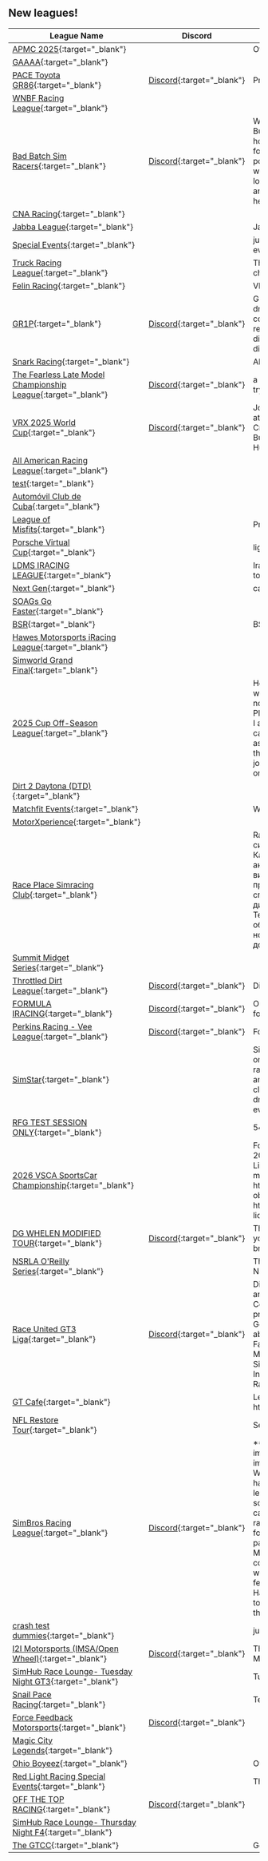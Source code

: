 ## New leagues!

| League Name | Discord | About |
|-----------------------------------------------------------------------------------------------------------------------------------------|--------------------------------------------------------------|------------------------------------------------------------------------------------------------------------------------------------------------------------------------------------------------------------------------------------------------------------------------------------------------------------------------------------------------------------------------------------------------------------------------------------------------------------------------------------------------------------------------------------------------------------------------------------------------------------------------------------------------------------------------------------------------------------------------------------------------------------------------------------------------------------------------|
|[APMC 2025](https://members.iracing.com/membersite/member/LeagueView.do?league=13299){:target="_blank"} | |Official League for APMC Drivers |
|[GAAAA](https://members.iracing.com/membersite/member/LeagueView.do?league=13302){:target="_blank"} | | |
|[PACE Toyota GR86](https://members.iracing.com/membersite/member/LeagueView.do?league=13300){:target="_blank"} |[Discord](https://discord.gg/r5XG7Q2d6s){:target="_blank"} |Precision Automobile Club Esports |
|[WNBF Racing League](https://members.iracing.com/membersite/member/LeagueView.do?league=13301){:target="_blank"} | | |
|[Bad Batch Sim Racers](https://members.iracing.com/membersite/member/LeagueView.do?league=13304){:target="_blank"} |[Discord](https://discord.gg/2dpjBXug){:target="_blank"} |We look to have great, competitive fun races\. Built to mainly do Dirt Oval racing but also will host Xfinity, Trucks, Cup racing seasons\. Look forward for having you in this league\. No politics or negativity and ABSOLUTLEY NO wrecking on purpose\. Keep it clean\. Will be looking to do broadcasted races, cash prizes and trophies as well\. Come join this league help it grow\. |
|[CNA Racing](https://members.iracing.com/membersite/member/LeagueView.do?league=13306){:target="_blank"} | | |
|[Jabba League](https://members.iracing.com/membersite/member/LeagueView.do?league=13307){:target="_blank"} | |Jabba |
|[Special Events](https://members.iracing.com/membersite/member/LeagueView.do?league=13305){:target="_blank"} | |just messing around with 30 minute special event practice |
|[Truck Racing League](https://members.iracing.com/membersite/member/LeagueView.do?league=13303){:target="_blank"} | |This is setup around SimGrandPa's Stream channel for American and Euro racers\. |
|[Felin Racing](https://members.iracing.com/membersite/member/LeagueView.do?league=13308){:target="_blank"} | |Vlaamse groep petrolheads |
|[GR1P](https://members.iracing.com/membersite/member/LeagueView.do?league=13312){:target="_blank"} |[Discord](https://discord.gg/gr1p){:target="_blank"} |GR1P is the official sponsor of INDY NXT driver \#48 Jordan Missig\. We are building a community focused on bridging sim racing to reality\. To join this League you must join our discord\. Join via IG @gr1pco or discord\.gg/gr1p |
|[Snark Racing](https://members.iracing.com/membersite/member/LeagueView.do?league=13310){:target="_blank"} | |All types of racing, all types of people\. |
|[The Fearless Late Model Championship League](https://members.iracing.com/membersite/member/LeagueView.do?league=13311){:target="_blank"} |[Discord](https://discord.gg/93ErsMkS){:target="_blank"} |a fun competitive group of Iracing drivers trying to learn and have fun |
|[VRX 2025 World Cup](https://members.iracing.com/membersite/member/LeagueView.do?league=13309){:target="_blank"} |[Discord](https://discord.gg/vrxworld){:target="_blank"} |Join discord below for recruiting info\.  Discord at http://discord\.gg/vrxworld  Top prize Pimax Crystal Light  MOZA R5 Direct Drive Wheel Bundle  3 Buttkicker Gamer Pro units\!  Hundreds in cash\!\! |
|[All American Racing League](https://members.iracing.com/membersite/member/LeagueView.do?league=13315){:target="_blank"} | | |
|[test](https://members.iracing.com/membersite/member/LeagueView.do?league=13314){:target="_blank"} | | |
|[Automóvil Club de Cuba](https://members.iracing.com/membersite/member/LeagueView.do?league=13318){:target="_blank"} | | |
|[League of Misfits](https://members.iracing.com/membersite/member/LeagueView.do?league=13317){:target="_blank"} | |Private League |
|[Porsche Virtual Cup](https://members.iracing.com/membersite/member/LeagueView.do?league=13316){:target="_blank"} | |ligue porsche cup |
|[LDMS IRACING LEAGUE](https://members.iracing.com/membersite/member/LeagueView.do?league=13321){:target="_blank"} | |Iracing league for drivers/fans/crew of LDMS to hold us over for the off season |
|[Next Gen](https://members.iracing.com/membersite/member/LeagueView.do?league=13320){:target="_blank"} | |casey is slow |
|[SOAGs Go Faster](https://members.iracing.com/membersite/member/LeagueView.do?league=13319){:target="_blank"} | | |
|[BSR](https://members.iracing.com/membersite/member/LeagueView.do?league=13323){:target="_blank"} | |BSR Team League |
|[Hawes Motorsports iRacing League](https://members.iracing.com/membersite/member/LeagueView.do?league=13324){:target="_blank"} | | |
|[Simworld Grand Final](https://members.iracing.com/membersite/member/LeagueView.do?league=13322){:target="_blank"} | | |
|[2025 Cup Off\-Season League](https://members.iracing.com/membersite/member/LeagueView.do?league=13327){:target="_blank"} | |Hey all, this will be an off season league that will begin the Sunday after Phoenix\. Creating it now to try and get some members together\. Please race clean and respectful of others, as I am creating this mostly to get away from the caution filled public lobbies\. Would like to assign people numbers, and track points as they do in real life for the time being\. Please join, invite a friend, etc\. I will create a discord once we have some more members, thanks\! |
|[Dirt 2 Daytona \(DTD\)](https://members.iracing.com/membersite/member/LeagueView.do?league=13331){:target="_blank"} | | |
|[Matchfit Events](https://members.iracing.com/membersite/member/LeagueView.do?league=13325){:target="_blank"} | |Winton 3000 |
|[MotorXperience](https://members.iracing.com/membersite/member/LeagueView.do?league=13328){:target="_blank"} | | |
|[Race Place Simracing Club](https://members.iracing.com/membersite/member/LeagueView.do?league=13330){:target="_blank"} | |Race Place Simracing Club — лига симрейсингового клуба из Алматы, Казахстан\. Клуб работает с 2018 года и активно развивает автоспорт и виртуальные гонки\. Мы регулярно проводим чемпионаты, турниры и специальные события в различных дисциплинах\.   У нас есть сообщество в Telegram и Discord, где участники общаются, делятся опытом и следят за новостями\. Подробная информация доступна на нашем сайте: raceplace\.kz |
|[Summit Midget Series](https://members.iracing.com/membersite/member/LeagueView.do?league=13326){:target="_blank"} | | |
|[Throttled Dirt League](https://members.iracing.com/membersite/member/LeagueView.do?league=13329){:target="_blank"} |[Discord](https://discord.gg/FvbQ3W6zaj){:target="_blank"} |Dirt Oval Money League |
|[FORMULA IRACING](https://members.iracing.com/membersite/member/LeagueView.do?league=13334){:target="_blank"} |[Discord](https://discord.gg/vTVgru7d){:target="_blank"} |Open wheel racing matching the F1 Calendar for new and casual racers |
|[Perkins Racing \- Vee League](https://members.iracing.com/membersite/member/LeagueView.do?league=13332){:target="_blank"} |[Discord](https://discord.gg/vVje9VTE){:target="_blank"} |Formula Vee |
|[SimStar](https://members.iracing.com/membersite/member/LeagueView.do?league=13333){:target="_blank"} | |SimStar is an independent sim racing organization on iRacing, offering competitive races with live stewarding, instant USD prizes, and a fair iRating division system\. Our focus is clean, transparent, and exciting racing for all drivers\. Join us and experience racing where every position counts\! |
|[RFG TEST SESSION ONLY](https://members.iracing.com/membersite/member/LeagueView.do?league=13335){:target="_blank"} | |546456 |
|[2026 VSCA SportsCar Championship](https://members.iracing.com/membersite/member/LeagueView.do?league=13339){:target="_blank"} | |For approved VSCA members with a valid 2026 SportsCar Championship Competitor License only\!\! To apply for a VSCA membership go to: https://www\.vscaracing\.com/register To obtain a competitor license go to: https://www\.vscaracing\.com/paddock/series\-license\.php?series\=1&season\=2026 |
|[DG WHELEN MODIFIED TOUR](https://members.iracing.com/membersite/member/LeagueView.do?league=13338){:target="_blank"} |[Discord](https://discord.gg/22aY4rCU){:target="_blank"} |The home of whelen modifieds, join now and you'll be winning money, you'll be on broadcasts, tiktok, and more\!\! |
|[NSRLA O'Reilly Series](https://members.iracing.com/membersite/member/LeagueView.do?league=13337){:target="_blank"} | |The official iRacing league account of the NSRLA O'Reilly Series\. |
|[Race United GT3 Liga](https://members.iracing.com/membersite/member/LeagueView.do?league=13336){:target="_blank"} |[Discord](https://discord.gg/Jnv33zYPys){:target="_blank"} |Die Race United GT3 Liga 2025 vereint ambitionierte SimRacer aus verschiedenen Communities in einer fairen, spannenden und professionell organisierten Meisterschaft\. Gefahren wird mit GT3\-Fahrzeugen auf abwechslungsreichen Strecken in Europa\. Fairness, Disziplin und Rennspaß stehen im Mittelpunkt\. Die Rennen werden live von SierraDelta Racing übertragen\. Alle Informationen, Regeln und Briefings gibt es im Race United Discord\. |
|[GT Cafe](https://members.iracing.com/membersite/member/LeagueView.do?league=13341){:target="_blank"} | |League for a member of the community \- https://t\.me/GT\_Cafe |
|[NFL Restore Tour](https://members.iracing.com/membersite/member/LeagueView.do?league=13342){:target="_blank"} | |Series points race |
|[SimBros Racing League](https://members.iracing.com/membersite/member/LeagueView.do?league=13340){:target="_blank"} |[Discord](https://discord.gg/simbros){:target="_blank"} |\*\*\*PRIZED\*\* Community races focused on improving as a group, building confidence to improve performance in official ranked races\. We want to help those feeling stuck in a hamster wheel of chasing iRating and SR\. Our league will revolve around rookie official schedule but longer race lengths so you can carry the confidence gained over to an official race\. This will be our first season and will focus on base content to allow for maximum participation\. The race will be multi class with MX\-5, GR86, BMW M2, and Optima\. We are considering adding F1600 to the roster but would love your input in the discord\. With your feedback we can change/add more sessions\! Happy racing, let us learn and improve together\!\! Please join the discord to be part of this new chapter in SimBros\! |
|[crash test dummies](https://members.iracing.com/membersite/member/LeagueView.do?league=13346){:target="_blank"} | |just fun people having fun racing |
|[I2I Motorsports \(IMSA/Open Wheel\)](https://members.iracing.com/membersite/member/LeagueView.do?league=13343){:target="_blank"} |[Discord](https://discord.gg/i2imotorsports){:target="_blank"} |This League is for the Non NASCAR side of I2I Motorsports |
|[SimHub Race Lounge\- Tuesday Night GT3](https://members.iracing.com/membersite/member/LeagueView.do?league=13345){:target="_blank"} | |Tuesday Night GT3 Members League |
|[Snail Pace Racing](https://members.iracing.com/membersite/member/LeagueView.do?league=13344){:target="_blank"} | |Test Liga |
|[Force Feedback Motorsports](https://members.iracing.com/membersite/member/LeagueView.do?league=13350){:target="_blank"} |[Discord](https://discord.gg/cD2rEfg3Wt){:target="_blank"} | |
|[Magic City Legends](https://members.iracing.com/membersite/member/LeagueView.do?league=13347){:target="_blank"} | | |
|[Ohio Boyeez](https://members.iracing.com/membersite/member/LeagueView.do?league=13348){:target="_blank"} | |Oval Racing both Dirt and Asphalt\. |
|[Red Light Racing Special Events](https://members.iracing.com/membersite/member/LeagueView.do?league=13349){:target="_blank"} | |Thanksgiving Thunder |
|[OFF THE TOP RACING](https://members.iracing.com/membersite/member/LeagueView.do?league=13353){:target="_blank"} |[Discord](https://discord.gg/2Gn8f9Xj){:target="_blank"} | |
|[SimHub Race Lounge\- Thursday Night F4](https://members.iracing.com/membersite/member/LeagueView.do?league=13351){:target="_blank"} | | |
|[The GTCC](https://members.iracing.com/membersite/member/LeagueView.do?league=13352){:target="_blank"} | |Good Times Cup Challenge |


